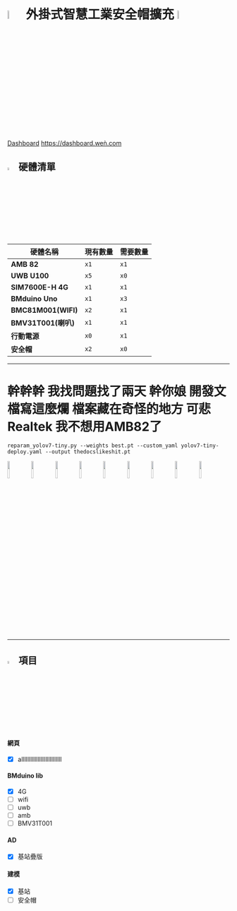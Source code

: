 # <img src="https://media.discordapp.net/stickers/867827427501408266.png" width="7%" alt="goose"> 外掛式智慧工業安全帽擴充 <img src="https://media.discordapp.net/stickers/867827427501408266.png" width="7%" alt="goose">  
[Dashboard](https://dashboard.xn--we-n6a.com/) https://dashboard.weǹ.com
## <img src="https://cdn.discordapp.com/emojis/1249403201560645714" width="4%" alt="cat"> 硬體清單
| 硬體名稱            | 現有數量 | 需要數量 |
| ------------------- | -------- | -------- |
| **AMB 82**          | `x1`     | `x1`     |
| **UWB U100**        | `x5`     | `x0`     |
| **SIM7600E-H 4G**   | `x1`     | `x1`     |
| **BMduino Uno**     | `x1`     | `x3`     |
| **BMC81M001(WIFI)** | `x2`     | `x1`     |
| **BMV31T001(喇叭)** | `x1`     | `x1`     |
| **行動電源**        | `x0`     | `x1`     |
| **安全帽**          | `x2`     | `x0`     |


---
# 幹幹幹 我找問題找了兩天 幹你娘 開發文檔寫這麼爛 檔案藏在奇怪的地方 可悲Realtek 我不想用AMB82了
`
reparam_yolov7-tiny.py --weights best.pt --custom_yaml yolov7-tiny-deploy.yaml --output thedocslikeshit.pt
`

<span style="white-space: nowrap">
    <img src="https://cdn.discordapp.com/emojis/1249403201560645714" width="10%" alt="cat">
    <img src="https://cdn.discordapp.com/emojis/1249403201560645714" width="10%" alt="cat">
    <img src="https://cdn.discordapp.com/emojis/1249403201560645714" width="10%" alt="cat">
    <img src="https://cdn.discordapp.com/emojis/1249403201560645714" width="10%" alt="cat">
    <img src="https://cdn.discordapp.com/emojis/1249403201560645714" width="10%" alt="cat">
    <img src="https://cdn.discordapp.com/emojis/1249403201560645714" width="10%" alt="cat">
    <img src="https://cdn.discordapp.com/emojis/1249403201560645714" width="10%" alt="cat">
    <img src="https://cdn.discordapp.com/emojis/1249403201560645714" width="10%" alt="cat">
    <img src="https://cdn.discordapp.com/emojis/1249403201560645714" width="10%" alt="cat">
</span>

---

## <img src="https://cdn3.emoji.gg/emojis/48188-cat-cips.gif" width="4%" alt="cat"> 項目
#### 網頁
- [x] alllllllllllllllllllllllllll


#### BMduino lib
- [x] 4G
- [ ] wifi
- [ ] uwb
- [ ] amb
- [ ] BMV31T001

#### AD
- [x] 基站疊版

#### 建模
- [x] 基站
- [ ] 安全帽
